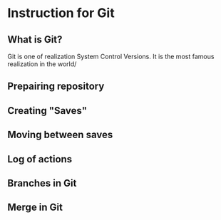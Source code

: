 # Instruction for Git

## What is Git?

Git is one of realization System Control Versions. It is the most famous realization in the world/
## Prepairing repository

## Creating "Saves"

## Moving between saves

## Log of actions

## Branches in Git

## Merge in Git

##